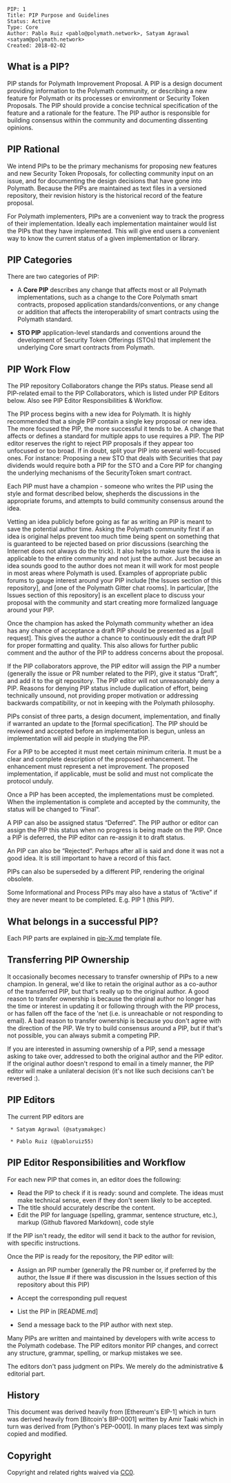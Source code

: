     PIP: 1
    Title: PIP Purpose and Guidelines
    Status: Active
    Type: Core
    Author: Pablo Ruiz <pablo@polymath.network>, Satyam Agrawal <satyam@polymath.network>
    Created: 2018-02-02

What is a PIP?
--------------

PIP stands for Polymath Improvement Proposal. A PIP is a design document providing information to the Polymath community, or describing a new feature for Polymath or its processes or environment or Security Token Proposals. The PIP should provide a concise technical specification of the feature and a rationale for the feature. The PIP author is responsible for building consensus within the community and documenting dissenting opinions.

PIP Rational
------------

We intend PIPs to be the primary mechanisms for proposing new features and new Security Token Proposals, for collecting community input on an issue, and for documenting the design decisions that have gone into Polymath. Because the PIPs are maintained as text files in a versioned repository, their revision history is the historical record of the feature proposal.

For Polymath implementers, PIPs are a convenient way to track the progress of their implementation. Ideally each implementation maintainer would list the PIPs that they have implemented. This will give end users a convenient way to know the current status of a given implementation or library.

PIP Categories
---------

There are two categories of PIP:

-   A **Core PIP** describes any change that affects most or all Polymath implementations, such as a change to the Core Polymath smart contracts, proposed application standards/conventions, or any change or addition that affects the interoperability of smart contracts using the Polymath standard.

-   **STO PIP** application-level standards and conventions around the development of Security Token Offerings (STOs) that implement the underlying Core smart contracts from Polymath.

PIP Work Flow
-------------

The PIP repository Collaborators change the PIPs status. Please send all PIP-related email to the PIP Collaborators, which is listed under PIP Editors below. Also see PIP Editor Responsibilities & Workflow.

The PIP process begins with a new idea for Polymath. It is highly recommended that a single PIP contain a single key proposal or new idea. The more focused the PIP, the more successful it tends to be. A change that affects or defines a standard for multiple apps to use requires a PIP. The PIP editor reserves the right to reject PIP proposals if they appear too unfocused or too broad. If in doubt, split your PIP into several well-focused ones.
For instance: Proposing a new STO that deals with Securities that pay dividends would require both a PIP for the STO and a Core PIP for changing the underlying mechanisms of the SecurityToken smart contract.

Each PIP must have a champion - someone who writes the PIP using the style and format described below, shepherds the discussions in the appropriate forums, and attempts to build community consensus around the idea.

Vetting an idea publicly before going as far as writing an PIP is meant to save the potential author time. Asking the Polymath community first if an idea is original helps prevent too much time being spent on something that is guaranteed to be rejected based on prior discussions (searching the Internet does not always do the trick). It also helps to make sure the idea is applicable to the entire community and not just the author. Just because an idea sounds good to the author does not mean it will work for most people in most areas where Polymath is used. Examples of appropriate public forums to gauge interest around your PIP include [the Issues section of this repository], and [one of the Polymath Gitter chat rooms]. In particular, [the Issues section of this repository] is an excellent place to discuss your proposal with the community and start creating more formalized language around your PIP.

Once the champion has asked the Polymath community whether an idea has any chance of acceptance a draft PIP should be presented as a [pull request]. This gives the author a chance to continuously edit the draft PIP for proper formatting and quality. This also allows for further public comment and the author of the PIP to address concerns about the proposal.

If the PIP collaborators approve, the PIP editor will assign the PIP a number (generally the issue or PR number related to the PIP), give it status “Draft”, and add it to the git repository. The PIP editor will not unreasonably deny a PIP. Reasons for denying PIP status include duplication of effort, being technically unsound, not providing proper motivation or addressing backwards compatibility, or not in keeping with the Polymath philosophy.

PIPs consist of three parts, a design document, implementation, and finally if warranted an update to the [formal specification]. The PIP should be reviewed and accepted before an implementation is begun, unless an implementation will aid people in studying the PIP.

For a PIP to be accepted it must meet certain minimum criteria. It must be a clear and complete description of the proposed enhancement. The enhancement must represent a net improvement. The proposed implementation, if applicable, must be solid and must not complicate the protocol unduly.

Once a PIP has been accepted, the implementations must be completed. When the implementation is complete and accepted by the community, the status will be changed to “Final”.

A PIP can also be assigned status “Deferred”. The PIP author or editor can assign the PIP this status when no progress is being made on the PIP. Once a PIP is deferred, the PIP editor can re-assign it to draft status.

An PIP can also be “Rejected”. Perhaps after all is said and done it was not a good idea. It is still important to have a record of this fact.

PIPs can also be superseded by a different PIP, rendering the original obsolete.

Some Informational and Process PIPs may also have a status of “Active” if they are never meant to be completed. E.g. PIP 1 (this PIP).

What belongs in a successful PIP?
---------------------------------

Each PIP parts are explained in [pip-X.md](https://github.com/PolymathNetwork/polymath-core/pull/126/pip-X.md) template file.

Transferring PIP Ownership
--------------------------

It occasionally becomes necessary to transfer ownership of PIPs to a new champion. In general, we'd like to retain the original author as a co-author of the transferred PIP, but that's really up to the original author. A good reason to transfer ownership is because the original author no longer has the time or interest in updating it or following through with the PIP process, or has fallen off the face of the 'net (i.e. is unreachable or not responding to email). A bad reason to transfer ownership is because you don't agree with the direction of the PIP. We try to build consensus around a PIP, but if that's not possible, you can always submit a competing PIP.

If you are interested in assuming ownership of a PIP, send a message asking to take over, addressed to both the original author and the PIP editor. If the original author doesn't respond to email in a timely manner, the PIP editor will make a unilateral decision (it's not like such decisions can't be reversed :).

PIP Editors
-----------

The current PIP editors are

` * Satyam Agrawal (@satyamakgec)`

` * Pablo Ruiz (@pabloruiz55)`

PIP Editor Responsibilities and Workflow
--------------------------------------

For each new PIP that comes in, an editor does the following:

-   Read the PIP to check if it is ready: sound and complete. The ideas must make technical sense, even if they don't seem likely to be accepted.
-   The title should accurately describe the content.
-   Edit the PIP for language (spelling, grammar, sentence structure, etc.), markup (Github flavored Markdown), code style

If the PIP isn't ready, the editor will send it back to the author for revision, with specific instructions.

Once the PIP is ready for the repository, the PIP editor will:

-   Assign an PIP number (generally the PR number or, if preferred by the author, the Issue # if there was discussion in the Issues section of this repository about this PIP)

<!-- -->

-   Accept the corresponding pull request

<!-- -->

-   List the PIP in [README.md]

<!-- -->

-   Send a message back to the PIP author with next step.

Many PIPs are written and maintained by developers with write access to the Polymath codebase. The PIP editors monitor PIP changes, and correct any structure, grammar, spelling, or markup mistakes we see.

The editors don't pass judgment on PIPs. We merely do the administrative & editorial part.

History
-------

This document was derived heavily from [Ethereum's EIP-1] which in turn was derived heavily from [Bitcoin's BIP-0001] written by Amir Taaki which in turn was derived from [Python's PEP-0001]. In many places text was simply copied and modified.

Copyright
---------

Copyright and related rights waived via [CC0](https://creativecommons.org/publicdomain/zero/1.0/).
